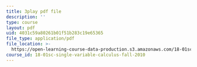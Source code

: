 ```yaml
---
title: 3play pdf file
description: ''
type: course
layout: pdf
uid: 4031c59a80261b01f51b283c19e65365
file_type: application/pdf
file_location: >-
  https://open-learning-course-data-production.s3.amazonaws.com/18-01sc-single-variable-calculus-fall-2010/4031c59a80261b01f51b283c19e65365_kCPVBl953eY.pdf
course_id: 18-01sc-single-variable-calculus-fall-2010
---
```

